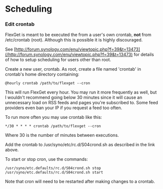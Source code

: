 # Scheduling
### Edit crontab
FlexGet is meant to be executed the from a user's own crontab, **not** from /etc/crontab (root). Although this is possible it is highly discouraged. 

See [http://forum.synology.com/enu/viewtopic.php?f=39&t=13473](/http://forum.synology.com/enu/viewtopic.php?f=39&t=13473) for details of how to setup scheduling for users other than root.

Create a new user, crontab. As root, create a file named 'crontab' in crontab's home directory containing:
```
@hourly crontab /path/to/flexget --cron
```

This will run FlexGet every hour. You may run it more frequently as well, but I wouldn't recommend going below 30 minutes since it will cause an unnecessary load on RSS feeds and pages you're subscribed to. Some feed providers even ban your IP if you request a feed too often.

To run more often you may use crontab like this:

```
*/30 * * * * crontab /path/to/flexget --cron
```

Where 30 is the number of minutes between executions.

Add the crontab to /usr/syno/etc/rc.d/S04crond.sh as described in the link above.

To start or stop cron, use the commands:
```
/usr/syno/etc.defaults/rc.d/S04crond.sh stop 
/usr/syno/etc.defaults/rc.d/S04crond.sh start
```

Note that cron will need to be restarted after making changes to a crontab.
